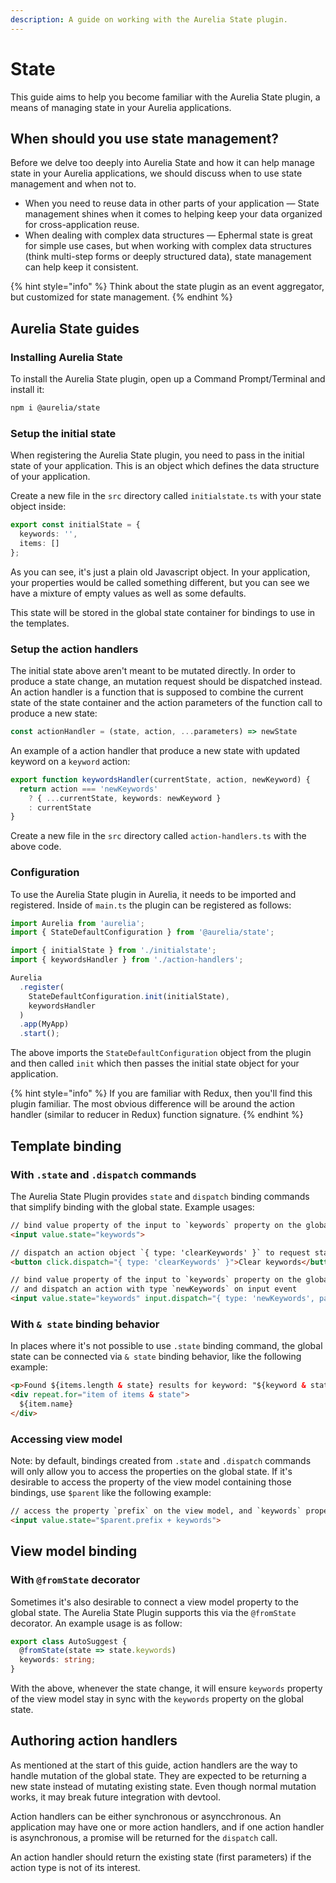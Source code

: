 ```yaml
---
description: A guide on working with the Aurelia State plugin.
---
```


# State

This guide aims to help you become familiar with the Aurelia State plugin, a means of managing state in your Aurelia applications.

## When should you use state management?

Before we delve too deeply into Aurelia State and how it can help manage state in your Aurelia applications, we should discuss when to use state management and when not to.

* When you need to reuse data in other parts of your application — State management shines when it comes to helping keep your data organized for cross-application reuse.
* When dealing with complex data structures — Ephermal state is great for simple use cases, but when working with complex data structures \(think multi-step forms or deeply structured data\), state management can help keep it consistent.

{% hint style="info" %}
Think about the state plugin as an event aggregator, but customized for state management.
{% endhint %}

## Aurelia State guides

### Installing Aurelia State

To install the Aurelia State plugin, open up a Command Prompt/Terminal and install it:

```bash
npm i @aurelia/state
```

### Setup the initial state

When registering the Aurelia State plugin, you need to pass in the initial state of your application. This is an object which defines the data structure of your application.

Create a new file in the `src` directory called `initialstate.ts` with your state object inside:

```typescript
export const initialState = {
  keywords: '',
  items: []
};
```

As you can see, it's just a plain old Javascript object. In your application, your properties would be called something different, but you can see we have a mixture of empty values as well as some defaults.

This state will be stored in the global state container for bindings to use in the templates.

### Setup the action handlers

The initial state above aren't meant to be mutated directly. In order to produce a state change, an mutation request should be dispatched instead. An action handler is a function that is supposed to combine the current state of the state container and the action parameters of the function call to produce a new state:

```js
const actionHandler = (state, action, ...parameters) => newState
```

An example of a action handler that produce a new state with updated keyword on a `keyword` action:

```ts
export function keywordsHandler(currentState, action, newKeyword) {
  return action === 'newKeywords'
    ? { ...currentState, keywords: newKeyword }
    : currentState
}
```

Create a new file in the `src` directory called `action-handlers.ts` with the above code.

### Configuration

To use the Aurelia State plugin in Aurelia, it needs to be imported and registered. Inside of `main.ts` the plugin can be registered as follows:

```typescript
import Aurelia from 'aurelia';
import { StateDefaultConfiguration } from '@aurelia/state';

import { initialState } from './initialstate';
import { keywordsHandler } from './action-handlers';

Aurelia
  .register(
    StateDefaultConfiguration.init(initialState),
    keywordsHandler
  )
  .app(MyApp)
  .start();

```

The above imports the `StateDefaultConfiguration` object from the plugin and then called `init` which then passes the initial state object for your application.


{% hint style="info" %}
If you are familiar with Redux, then you'll find this plugin familiar. The most obvious difference will be around the action handler (similar to reducer in Redux) function signature.
{% endhint %}

## Template binding

### With `.state` and `.dispatch` commands

The Aurelia State Plugin provides `state` and `dispatch` binding commands that simplify binding with the global state. Example usages:

```html
// bind value property of the input to `keywords` property on the global state
<input value.state="keywords">

// dispatch an action object `{ type: 'clearKeywords' }` to request state mutation
<button click.dispatch="{ type: 'clearKeywords' }">Clear keywords</button>

// bind value property of the input to `keywords` property on the global state
// and dispatch an action with type `newKeywords` on input event
<input value.state="keywords" input.dispatch="{ type: 'newKeywords', params: [$event.target.value] }">
```

### With `& state` binding behavior

In places where it's not possible to use `.state` binding command, the global state can be connected via `& state` binding behavior, like the following example:
```html
<p>Found ${items.length & state} results for keyword: "${keyword & state}"</p>
<div repeat.for="item of items & state">
  ${item.name}
</div>
```

### Accessing view model

Note: by default, bindings created from `.state` and `.dispatch` commands will only allow you to access the properties on the global state. If it's desirable to access the property of the view model containing those bindings, use `$parent` like the following example:

```html
// access the property `prefix` on the view model, and `keywords` property on the global state
<input value.state="$parent.prefix + keywords">
```

## View model binding

### With `@fromState` decorator

Sometimes it's also desirable to connect a view model property to the global state. The Aurelia State Plugin supports this via the `@fromState` decorator.
An example usage is as follow:

```ts
export class AutoSuggest {
  @fromState(state => state.keywords)
  keywords: string;
}
```
With the above, whenever the state change, it will ensure `keywords` property of the view model stay in sync with the `keywords` property on the global state.

## Authoring action handlers

As mentioned at the start of this guide, action handlers are the way to handle mutation of the global state. They are expected to be returning a new state instead of mutating existing state. Even though normal mutation works, it may break future integration with devtool.

Action handlers can be either synchronous or asyncchronous. An application may have one or more action handlers, and if one action handler is asynchronous, a promise will be returned for the `dispatch` call.

An action handler should return the existing state (first parameters) if the action type is not of its interest.


